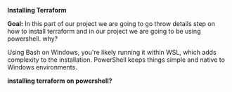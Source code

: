 **Installing Terraform**

**Goal:**
In this part of our project we are going to go throw details step on how to install terraform and in our project we are going to be using powershell.
why?

Using Bash on Windows, you're likely running it within WSL, which adds complexity to the installation. PowerShell keeps things simple and native to Windows environments.

**installing terraform on powershell?**
